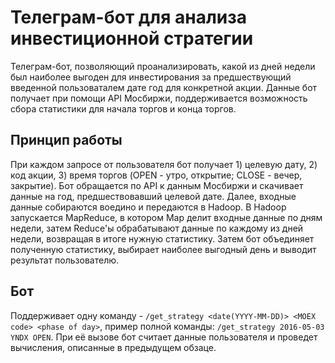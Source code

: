 # Телеграм-бот для анализа инвестиционной стратегии

Телеграм-бот, позволяющий проанализировать, какой из дней недели был наиболее выгоден для инвестирования за предшествующий введенной пользоваталем дате год для конкретной акции. Данные бот получает при помощи API Мосбиржи, поддерживается возможность сбора статистики для начала торгов и конца торгов.

## Принцип работы

При каждом запросе от пользователя бот получает 1) целевую дату, 2) код акции, 3) время торгов (OPEN - утро, открытие; CLOSE - вечер, закрытие). Бот обращается по API к данным Мосбиржи и скачивает данные на год, предшествовавший целевой дате. Далее, входные данные собираются воедино и передаются в Hadoop. В Hadoop запускается MapReduce, в котором Map делит входные данные по дням недели, затем Reduce'ы обрабатывают данные по каждому из дней недели, возвращая в итоге нужную статистику. Затем бот объединяет полученную статистику, выбирает наиболее выгодный день и выводит результат пользователю.

## Бот

Поддерживает одну команду - `/get_strategy <date(YYYY-MM-DD)> <MOEX code> <phase of day>`, пример полной команды: `/get_strategy 2016-05-03 YNDX OPEN`. При её вызове бот считает данные пользователя и проведет вычисления, описанные в предыдущем обзаце.